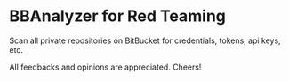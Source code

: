 # BBAnalyzer for Red Teaming 
Scan all private repositories on BitBucket for credentials, tokens, api keys, etc.

All feedbacks and opinions are appreciated. 
Cheers!

